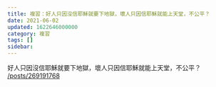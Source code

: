 ```yaml
---
title: 複習：好人只因沒信耶穌就要下地獄，壞人只因信耶穌就能上天堂，不公平？
date: 2021-06-02
updated: 1622646000000
category: 複習
tags: []
sidebar: 
---
```


<p>好人只因沒信耶穌就要下地獄，壞人只因信耶穌就能上天堂，不公平？<br/>
<a href="/posts/269191768" target="_blank">/posts/269191768</a></p>
<p> </p>

